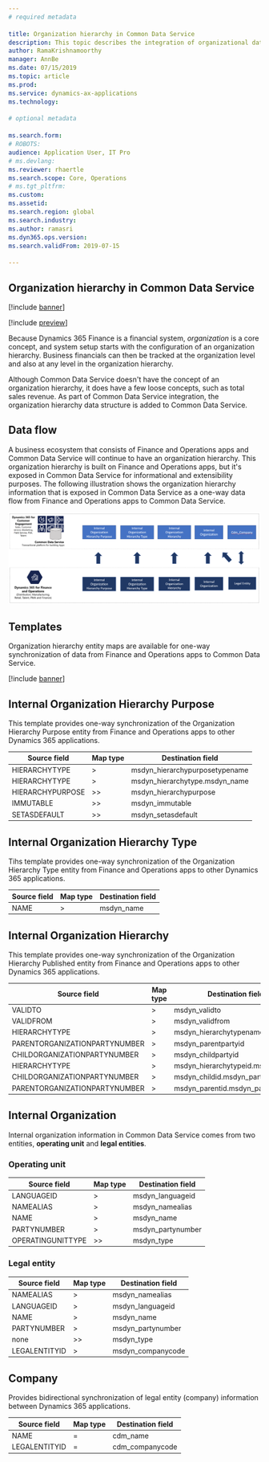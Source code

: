```yaml
---
# required metadata

title: Organization hierarchy in Common Data Service
description: This topic describes the integration of organizational data between Finance and Operations apps and Common Data Service.
author: RamaKrishnamoorthy 
manager: AnnBe
ms.date: 07/15/2019
ms.topic: article
ms.prod: 
ms.service: dynamics-ax-applications
ms.technology: 

# optional metadata

ms.search.form: 
# ROBOTS: 
audience: Application User, IT Pro
# ms.devlang: 
ms.reviewer: rhaertle
ms.search.scope: Core, Operations
# ms.tgt_pltfrm: 
ms.custom: 
ms.assetid: 
ms.search.region: global
ms.search.industry: 
ms.author: ramasri
ms.dyn365.ops.version: 
ms.search.validFrom: 2019-07-15

---
```


## Organization hierarchy in Common Data Service

[!include [banner](../includes/banner.md)]

[!include [preview](../includes/preview-banner.md)]

Because Dynamics 365 Finance is a financial system, *organization* is a core concept, and system setup starts with the configuration of an organization hierarchy. Business financials can then be tracked at the organization level and also at any level in the organization hierarchy.

Although Common Data Service doesn't have the concept of an organization hierarchy, it does have a few loose concepts, such as total sales revenue. As part of Common Data Service integration, the organization hierarchy data structure is added to Common Data Service.

## Data flow

A business ecosystem that consists of Finance and Operations apps and Common Data Service will continue to have an organization hierarchy. This organization hierarchy is built on Finance and Operations apps, but it's exposed in Common Data Service for informational and extensibility purposes. The following illustration shows the organization hierarchy information that is exposed in Common Data Service as a one-way data flow from Finance and Operations apps to Common Data Service.

![Architecture image](media/dual-write-data-flow.png)

## Templates

Organization hierarchy entity maps are available for one-way synchronization of data from Finance and Operations apps to Common Data Service.

[!include [banner](../includes/dual-write-symbols.md)]

## Internal Organization Hierarchy Purpose

This template provides one-way synchronization of the Organization Hierarchy Purpose entity from Finance and Operations apps to other Dynamics 365 applications.

<!-- ![architecture image](media/dual-write-purpose.png) -->

Source field | Map type | Destination field
---|---|---
HIERARCHYTYPE | \> | msdyn\_hierarchypurposetypename
HIERARCHYTYPE | \> | msdyn\_hierarchytype.msdyn\_name
HIERARCHYPURPOSE | \>\> | msdyn\_hierarchypurpose
IMMUTABLE | \>\> | msdyn\_immutable
SETASDEFAULT | \>\> | msdyn\_setasdefault

## Internal Organization Hierarchy Type

Tihs template provides one-way synchronization of the Organization Hierarchy Type entity from Finance and Operations apps to other Dynamics 365 applications.

<!-- ![architecture image](media/dual-write-type.png) -->

Source field | Map type | Destination field
---|---|---
NAME | \> | msdyn\_name

## Internal Organization Hierarchy

This template provides one-way synchronization of the Organization Hierarchy Published entity from Finance and Operations apps to other Dynamics 365 applications.

<!-- ![architecture image](media/dual-write-organization.png) -->

Source field | Map type | Destination field
---|---|---
VALIDTO | \> | msdyn\_validto
VALIDFROM | \> | msdyn\_validfrom
HIERARCHYTYPE | \> | msdyn\_hierarchytypename
PARENTORGANIZATIONPARTYNUMBER | \> | msdyn\_parentpartyid
CHILDORGANIZATIONPARTYNUMBER | \> | msdyn\_childpartyid
HIERARCHYTYPE | \> | msdyn\_hierarchytypeid.msdyn\_name
CHILDORGANIZATIONPARTYNUMBER | \> | msdyn\_childid.msdyn\_partynumber
PARENTORGANIZATIONPARTYNUMBER | \> | msdyn\_parentid.msdyn\_partynumber

## Internal Organization

Internal organization information in Common Data Service comes from two entities, **operating unit** and **legal entities**.

<!-- ![architecture image](media/dual-write-operating-unit.png) -->

<!-- ![architecture image](media/dual-write-legal-entities.png) -->

### Operating unit

Source field | Map type | Destination field
---|---|---
LANGUAGEID | \> | msdyn\_languageid
NAMEALIAS | \> | msdyn\_namealias
NAME | \> | msdyn\_name
PARTYNUMBER | \> | msdyn\_partynumber
OPERATINGUNITTYPE | \>\> | msdyn\_type

### Legal entity

Source field | Map type | Destination field
---|---|---
NAMEALIAS | \> | msdyn\_namealias
LANGUAGEID | \> | msdyn\_languageid
NAME | \> | msdyn\_name
PARTYNUMBER | \> | msdyn\_partynumber
none | \>\> | msdyn\_type
LEGALENTITYID | \> | msdyn\_companycode

## Company

Provides bidirectional synchronization of legal entity (company) information between Dynamics 365 applications.

<!-- ![architecture image](media/dual-write-company.png) -->

Source field | Map type | Destination field
---|---|---
NAME | = | cdm\_name
LEGALENTITYID | = | cdm\_companycode
